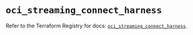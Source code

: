 # `oci_streaming_connect_harness`

Refer to the Terraform Registry for docs: [`oci_streaming_connect_harness`](https://registry.terraform.io/providers/hashicorp/oci/7.19.0/docs/resources/streaming_connect_harness).
